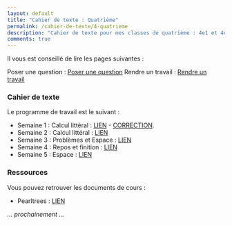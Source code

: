 ```yaml
---
layout: default
title: "Cahier de texte : Quatrième"
permalink: /cahier-de-texte/4-quatrieme
description: "Cahier de texte pour mes classes de quatrième : 4e1 et 4e2"
comments: true
---
```


Il vous est conseillé de lire les pages suivantes : 

Poser une question : [Poser une question](/questions/)
Rendre un travail : [Rendre un travail](/rendu/)

### Cahier de texte

Le programme de travail est le suivant : 

* Semaine 1 : Calcul littéral : [LIEN](/posts/S1-4eme-16mars-22mars/) - [CORRECTION](/posts/s1-4eme-correction/).
* Semaine 2 : Calcul littéral : [LIEN](/posts/S2-4eme-23mars-29mars/)
* Semaine 3 : Problèmes et Espace : [LIEN](/posts/S3-4eme-30mars-05avril/)
* Semaine 4 : Repos et finition : [LIEN](/posts/S4-4eme-6avril-12avril/)
* Semaine 5 : Espace : [LIEN](/posts/S5-4eme-13avril-19avril/)

### Ressources

Vous pouvez retrouver les documents de cours : 

* Pearltrees : [LIEN](https://www.pearltrees.com/private/id26791883?access=17845574108.198cfcb.c2fc92b2248f0272f471fbebc424d3cb)

*... prochainement ...*
